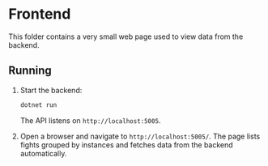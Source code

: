 # Frontend

This folder contains a very small web page used to view data from the backend.

## Running

1. Start the backend:
   ```bash
   dotnet run
   ```
   The API listens on `http://localhost:5005`.

2. Open a browser and navigate to `http://localhost:5005/`.
   The page lists fights grouped by instances and fetches data from the backend automatically.
